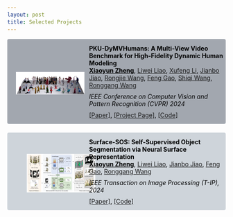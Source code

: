 ```yaml
---
layout: post
title: Selected Projects
---
```


<div style="margin-bottom: 20px;">

  <div style="display: flex; align-items: center; background-color: rgb(162, 167, 175); color: black; border-radius: 4px; overflow: hidden;">
    <div style="flex: 1;">
      <img src="/paper_dym_teaser.png" style="max-height: 105pt; margin-top: 12px; margin-left: 20px;">
    </div>
    <div style="flex: 2; padding-left: 1px; padding-top: 12px; padding-bottom: 13px; margin-left: 30px;">
      <p style="margin: 1px 0;"><b>PKU-DyMVHumans: A Multi-View Video Benchmark for High-Fidelity Dynamic Human Modeling</b></p>
      <p style="margin: -1px 0;"><span style="font-weight: bold;"><u>Xiaoyun Zheng</u></span>, <a href="https://github.com/leviome" target="_blank">Liwei Liao</a>, <a href="" target="_blank">Xufeng Li</a>, <a href="https://jianbojiao.com" target="_blank">Jianbo Jiao</a>, <a href="https://github.com/rongjiewang" target="_blank">Rongjie Wang</a>, <a href="https://www.art.pku.edu.cn/szdw/qzjs/cysjyysglx/gf/index.htm" target="_blank">Feng Gao</a>, <a href="https://www.cs.cityu.edu.hk/~shiqwang/" target="_blank">Shiqi Wang</a>, <a href="https://www.ece.pku.edu.cn/info/1046/2147.htm" target="_blank">Ronggang Wang</a></p>
      <p style="margin: 10px 0;"><em>IEEE Conference on Computer Vision and Pattern Recognition (CVPR) 2024</em></p>
      <p style="margin: -1px 0;"><a href="https://arxiv.org/abs/2403.16080" target="_blank">[Paper]</a>, <a href="https://pku-dymvhumans.github.io/" target="_blank">[Project Page]</a>, <a href="https://github.com/zhengxyun/PKU-DyMVHumans" target="_blank">[Code]</a></p>
    </div>
  </div>

</div>


<div style="margin-bottom: 20px;">

  <div style="display: flex; align-items: center; background-color: rgb(206, 212, 218); color: black; border-radius: 4px; overflow: hidden;">
    <div style="flex: 1;">
      <img src="/paper_sos_teaser.png" style="max-height: 120pt; margin-top: 12px; margin-left: 45px;">
    </div>
    <div style="flex: 2; padding-left: 1px; padding-top: 12px; padding-bottom: 13px; margin-left: 30px;">
      <p style="margin: 1px 0;"><b>Surface-SOS: Self-Supervised Object Segmentation via Neural Surface Representation</b></p>
      <p style="margin: -1px 0;"><span style="font-weight: bold;"><u>Xiaoyun Zheng</u></span>, <a href="https://github.com/leviome" target="_blank">Liwei Liao</a>, <a href="https://jianbojiao.com" target="_blank">Jianbo Jiao</a>, <a href="https://www.art.pku.edu.cn/szdw/qzjs/cysjyysglx/gf/index.htm" target="_blank">Feng Gao</a>,  <a href="https://www.ece.pku.edu.cn/info/1046/2147.htm" target="_blank">Ronggang Wang</a></p>
      <p style="margin: 10px 0;"><em>IEEE Transaction on Image Processing (T-IP), 2024</em></p>
      <p style="margin: -1px 0;"><a href="https://ieeexplore.ieee.org/abstract/document/10471326" target="_blank">[Paper]</a>, <a href="https://github.com/zhengxyun/Surface-SOS" target="_blank">[Code]</a></p>
    </div>
  </div>

</div>





